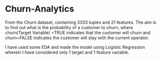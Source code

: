 # Churn-Analytics
From the Churn dataset, containing 3333 tuples and 21 features. The aim is to find out what is the probability of a customer to churn, where churn(Target Variable) =TRUE indicates that the customer will churn and churn=FALSE indicates the customer will stay with the current operator.

I have used some EDA and made the model using Logistic Regression wherein I have considered only 1 target and 1 feature variable.

